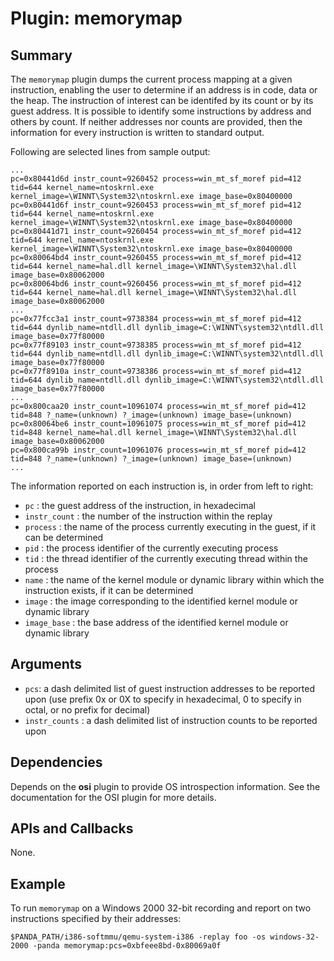 Plugin: memorymap
===========

Summary
-------

The `memorymap` plugin dumps the current process mapping at a given instruction, enabling the user to determine if an address is in code, data or the heap.  The instruction of interest can be identifed by its count or by its guest address.  It is possible to identify some instructions by address and others by count.  If neither addresses nor counts are provided, then the information for every instruction is written to standard output.

Following are selected lines from sample output:
                        
                                                                                                         
	...
	pc=0x80441d6d instr_count=9260452 process=win_mt_sf_moref pid=412 tid=644 kernel_name=ntoskrnl.exe kernel_image=\WINNT\System32\ntoskrnl.exe image_base=0x80400000
	pc=0x80441d6f instr_count=9260453 process=win_mt_sf_moref pid=412 tid=644 kernel_name=ntoskrnl.exe kernel_image=\WINNT\System32\ntoskrnl.exe image_base=0x80400000
	pc=0x80441d71 instr_count=9260454 process=win_mt_sf_moref pid=412 tid=644 kernel_name=ntoskrnl.exe kernel_image=\WINNT\System32\ntoskrnl.exe image_base=0x80400000
	pc=0x80064bd4 instr_count=9260455 process=win_mt_sf_moref pid=412 tid=644 kernel_name=hal.dll kernel_image=\WINNT\System32\hal.dll image_base=0x80062000
	pc=0x80064bd6 instr_count=9260456 process=win_mt_sf_moref pid=412 tid=644 kernel_name=hal.dll kernel_image=\WINNT\System32\hal.dll image_base=0x80062000
	...
	pc=0x77fcc3a1 instr_count=9738384 process=win_mt_sf_moref pid=412 tid=644 dynlib_name=ntdll.dll dynlib_image=C:\WINNT\system32\ntdll.dll image_base=0x77f80000
	pc=0x77f89103 instr_count=9738385 process=win_mt_sf_moref pid=412 tid=644 dynlib_name=ntdll.dll dynlib_image=C:\WINNT\system32\ntdll.dll image_base=0x77f80000
	pc=0x77f8910a instr_count=9738386 process=win_mt_sf_moref pid=412 tid=644 dynlib_name=ntdll.dll dynlib_image=C:\WINNT\system32\ntdll.dll image_base=0x77f80000
	...
	pc=0x800caa20 instr_count=10961074 process=win_mt_sf_moref pid=412 tid=848 ?_name=(unknown) ?_image=(unknown) image_base=(unknown)
	pc=0x80064be6 instr_count=10961075 process=win_mt_sf_moref pid=412 tid=848 kernel_name=hal.dll kernel_image=\WINNT\System32\hal.dll image_base=0x80062000
	pc=0x800ca99b instr_count=10961076 process=win_mt_sf_moref pid=412 tid=848 ?_name=(unknown) ?_image=(unknown) image_base=(unknown)
	...

The information reported on each instruction is, in order from left to right:
- `pc` : the guest address of the instruction, in hexadecimal
- `instr_count` : the number of the instruction within the replay
- `process` : the name of the process currently executing in the guest, if it can be determined
- `pid` : the process identifier of the currently executing process
- `tid` : the thread identifier of the currently executing thread within the process
- `name` : the name of the kernel module or dynamic library within which the instruction exists, if it can be determined
- `image` : the image corresponding to the identified kernel module or dynamic library
- `image_base` : the base address of the identified kernel module or dynamic library


Arguments
---------

* `pcs`: a dash delimited list of guest instruction addresses to be reported upon (use prefix 0x or 0X to specify in hexadecimal, 0 to specify in octal, or no prefix for decimal)
* `instr_counts` : a dash delimited list of instruction counts to be reported upon


Dependencies
------------

Depends on the **osi** plugin to provide OS introspection information. See the documentation for the OSI plugin for more details.

APIs and Callbacks
------------------

None.

Example
-------

To run `memorymap` on a Windows 2000 32-bit recording and report on two instructions specified by their addresses:

`$PANDA_PATH/i386-softmmu/qemu-system-i386 -replay foo -os windows-32-2000 -panda memorymap:pcs=0xbfeee8bd-0x80069a0f`
